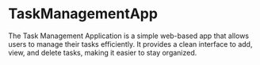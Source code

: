 # TaskManagementApp
The Task Management Application is a simple web-based app that allows users to manage their tasks efficiently. It provides a clean interface to add, view, and delete tasks, making it easier to stay organized.
